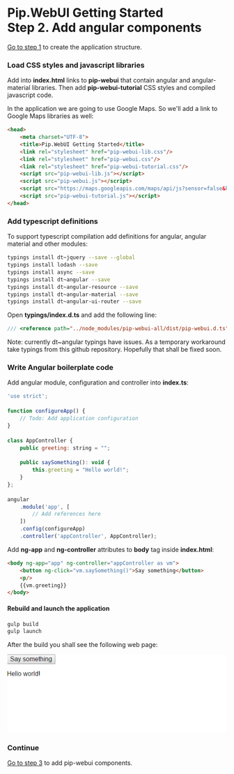 # Pip.WebUI Getting Started <br/> Step 2. Add angular components

[Go to step 1](https://github.com/pip-webui/pip-webui-tutorial/blob/master/step1/) to create the application structure.

### Load CSS styles and javascript libraries

Add into **index.html** links to **pip-webui** that contain angular and angular-material libraries. Then add **pip-webui-tutorial** CSS styles and compiled javascript code.

In the application we are going to use Google Maps. So we'll add a link to Google Maps libraries as well:

```html 
<head>
    <meta charset="UTF-8">
    <title>Pip.WebUI Getting Started</title>
    <link rel="stylesheet" href="pip-webui-lib.css"/>
    <link rel="stylesheet" href="pip-webui.css"/>
    <link rel="stylesheet" href="pip-webui-tutorial.css"/>
    <script src="pip-webui-lib.js"></script>
    <script src="pip-webui.js"></script>
    <script src="https://maps.googleapis.com/maps/api/js?sensor=false&key=AIzaSyBg6cm-FDBFPWzRcn39AuSHGQSrdtVIjEo"></script>
    <script src="pip-webui-tutorial.js"></script>
</head>
```

### Add typescript definitions

To support typescript compilation add definitions for angular, angular material and other modules:

```bash
typings install dt~jquery --save --global
typings install lodash --save
typings install async --save
typings install dt~angular --save
typings install dt~angular-resource --save
typings install dt~angular-material --save
typings install dt~angular-ui-router --save
```

Open **typings/index.d.ts** and add the following line:
```javascript
/// <reference path="../node_modules/pip-webui-all/dist/pip-webui.d.ts" />
```

Note: currently dt~angular typings have issues. As a temporary workaround take typings from this github repository. Hopefully that shall be fixed soon.

### Write Angular boilerplate code

Add angular module, configuration and controller into **index.ts**:

```javascript
'use strict';

function configureApp() {
    // Todo: Add application configuration
}

class AppController {
    public greeting: string = "";
    
    public saySomething(): void {
        this.greeting = "Hello world!";
    }
};

angular
    .module('app', [
        // Add references here
    ])
    .config(configureApp)
    .controller('appController', AppController);
```

Add **ng-app** and **ng-controller** attributes to **body** tag inside **index.html**:

```html
<body ng-app="app" ng-controller="appController as vm">
    <button ng-click="vm.saySomething()">Say something</button>
    <p/>
    {{vm.greeting}}
</body>
```

#### Rebuild and launch the application

```bash
gulp build
gulp launch
```

After the build you shall see the following web page:

![Page 2](artifacts/page2.png)

### Continue

[Go to step 3](https://github.com/pip-webui/pip-webui-tutorial/blob/master/step3/) to add pip-webui components.

